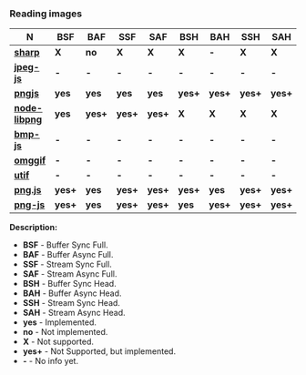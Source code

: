 ### Reading images

| **N** | **BSF** | **BAF** | **SSF** | **SAF** | **BSH** | **BAH** | **SSH** | **SAH** |
| --- | --- | --- | --- | --- | --- | --- | --- | --- |
| [**sharp**](https://github.com/lovell/sharp) | **X** | **no** | **X** | **X** | **X** | **-** | **X** | **X** |
| [**jpeg-js**](https://github.com/eugeneware/jpeg-js) | **-** | **-** | **-** | **-** | **-** | **-** | **-** | **-** |
| [**pngjs**](https://github.com/lukeapage/pngjs) | **yes** | **yes** | **yes** | **yes** | **yes+** | **yes+** | **yes+** | **yes+** |
| [**node-libpng**](https://github.com/Prior99/node-libpng) | **yes** | **yes+** | **yes+** | **yes+** | **X** | **X** | **X** | **X** |
| [**bmp-js**](https://github.com/shaozilee/bmp-js) | **-** | **-** | **-** | **-** | **-** | **-** | **-** | **-** |
| [**omggif**](https://github.com/deanm/omggif) | **-** | **-** | **-** | **-** | **-** | **-** | **-** | **-** |
| [**utif**](https://github.com/photopea/UTIF.js) | **-** | **-** | **-** | **-** | **-** | **-** | **-** | **-** |
| [**png.js**](https://github.com/arian/pngjs) | **yes+** | **yes** | **yes+** | **yes+** | **yes+** | **yes** | **yes+** | **yes+** |
| [**png-js**](https://github.com/foliojs/png.js) | **yes+** | **yes** | **yes+** | **yes+** | **yes** | **yes+** | **yes+** | **yes+** |

**Description:**
* **BSF** - Buffer Sync Full.
* **BAF** - Buffer Async Full.
* **SSF** - Stream Sync Full.
* **SAF** - Stream Async Full.
* **BSH** - Buffer Sync Head.
* **BAH** - Buffer Async Head.
* **SSH** - Stream Sync Head.
* **SAH** - Stream Async Head.
* **yes** - Implemented.
* **no** - Not implemented.
* **X** - Not supported.
* **yes+** - Not Supported, but implemented.
* **-** - No info yet.